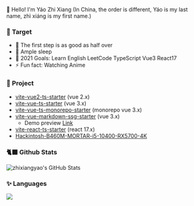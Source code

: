 👋 Hello! I'm Yáo Zhi Xiang (In China, the order is different, Yáo is my last name, zhì xiáng is my first name.)

### 📜 Target

- 🚶 The first step is as good as half over
- 🥱 Ample sleep
- 🚀 2021 Goals: Learn English LeetCode TypeScript Vue3 React17
- ⚡ Fun fact: Watching Anime

### 📜 Project

- [vite-vue2-ts-starter](https://github.com/zhixiangyao/vite-vue2-ts-starter) (vue 2.x)
- [vite-vue-ts-starter](https://github.com/zhixiangyao/vite-vue-ts-starter) (vue 3.x)
- [vite-vue-ts-monorepo-starter](https://github.com/zhixiangyao/vite-vue-ts-monorepo-starter) (monorepo vue 3.x)
- [vite-vue-markdown-ssg-starter](https://github.com/zhixiangyao/vite-vue-markdown-ssg-starter) (vue 3.x)
  - Demo preview [Link](https://zhixiangyao.github.io/)
- [vite-react-ts-starter](https://github.com/zhixiangyao/vite-react-ts-starter) (react 17.x)
- [Hackintosh-B460M-MORTAR-i5-10400-RX5700-4K](https://github.com/zhixiangyao/Hackintosh-B460M-MORTAR-i5-10400-RX5700-4K)

### 🐈‍⬛ Github Stats

<img alt="zhixiangyao's GitHub Stats" src="https://github-readme-stats.vercel.app/api?username=zhixiangyao&theme=cobalt&show_icons=true" />

### ✨ Languages

<img src="https://github-readme-stats.vercel.app/api/top-langs/?username=zhixiangyao&layout=compact&theme=cobalt" >
